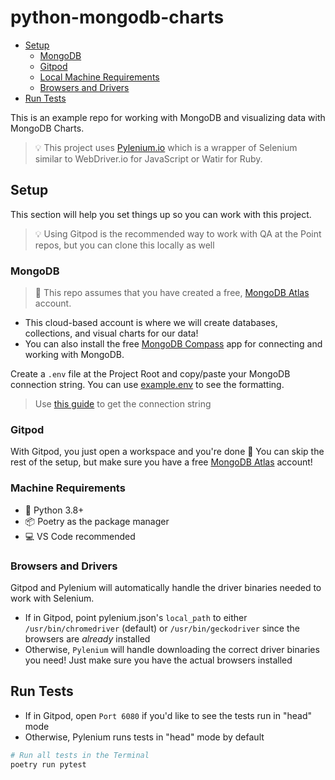 # python-mongodb-charts

- [Setup](#setup)
  - [MongoDB](#mongodb)
  - [Gitpod](#gitpod)
  - [Local Machine Requirements](#machine-requirements)
  - [Browsers and Drivers](#browsers-and-drivers)
- [Run Tests](#run-tests)

This is an example repo for working with MongoDB and visualizing data with MongoDB Charts.

> 💡 This project uses [Pylenium.io](https://docs.pylenium.io) which is a wrapper of Selenium similar to WebDriver.io for JavaScript or Watir for Ruby.

## Setup

This section will help you set things up so you can work with this project.

> 💡 Using Gitpod is the recommended way to work with QA at the Point repos, but you can clone this locally as well

### MongoDB

> 👀 This repo assumes that you have created a free, [MongoDB Atlas](https://www.mongodb.com/cloud/atlas/register) account.

- This cloud-based account is where we will create databases, collections, and visual charts for our data!
- You can also install the free [MongoDB Compass](https://www.mongodb.com/products/compass) app for connecting and working with MongoDB.

Create a `.env` file at the Project Root and copy/paste your MongoDB connection string. You can use [example.env](/example.env) to see the formatting.

> Use [this guide](https://www.mongodb.com/docs/guides/atlas/connection-string/) to get the connection string

### Gitpod

With Gitpod, you just open a workspace and you're done 🎉 You can skip the rest of the setup, but make sure you have a free [MongoDB Atlas](https://www.mongodb.com/cloud/atlas/register) account!

### Machine Requirements

- 🐍 Python 3.8+
- 📦 Poetry as the package manager
- 💻 VS Code recommended

### Browsers and Drivers

Gitpod and Pylenium will automatically handle the driver binaries needed to work with Selenium.

- If in Gitpod, point pylenium.json's `local_path` to either `/usr/bin/chromedriver` (default) or `/usr/bin/geckodriver` since the browsers are _already_ installed
- Otherwise, `Pylenium` will handle downloading the correct driver binaries you need! Just make sure you have the actual browsers installed

## Run Tests

- If in Gitpod, open `Port 6080` if you'd like to see the tests run in "head" mode
- Otherwise, Pylenium runs tests in "head" mode by default

```bash
# Run all tests in the Terminal
poetry run pytest
```
